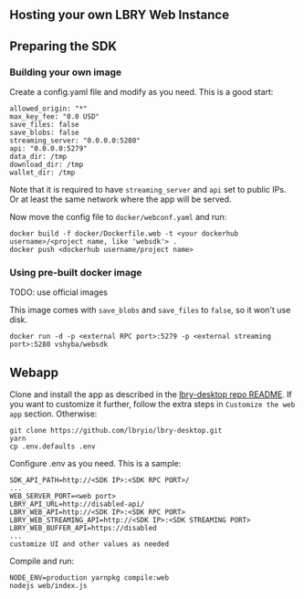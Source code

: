 Hosting your own LBRY Web Instance
----

## Preparing the SDK
### Building your own image

Create a config.yaml file and modify as you need. This is a good start:
```
allowed_origin: "*"
max_key_fee: "0.0 USD"
save_files: false
save_blobs: false
streaming_server: "0.0.0.0:5280"
api: "0.0.0.0:5279"
data_dir: /tmp
download_dir: /tmp
wallet_dir: /tmp
```

Note that it is required to have `streaming_server` and `api` set to public IPs. Or at least the same network where the app will be served.

Now move the config file to `docker/webconf.yaml` and run:
```
docker build -f docker/Dockerfile.web -t <your dockerhub username>/<project name, like 'websdk'> .
docker push <dockerhub username/project name>
```


### Using pre-built docker image

TODO: use official images

This image comes with `save_blobs` and `save_files` to `false`, so it won't use disk. 
```
docker run -d -p <external RPC port>:5279 -p <external streaming port>:5280 vshyba/websdk
```

## Webapp

Clone and install the app as described in the [lbry-desktop repo README](https://github.com/lbryio/lbry-desktop).
If you want to customize it further, follow the extra steps in `Customize the web app` section. Otherwise:
```
git clone https://github.com/lbryio/lbry-desktop.git
yarn
cp .env.defaults .env
```

Configure .env as you need. This is a sample:
```
SDK_API_PATH=http://<SDK IP>:<SDK RPC PORT>/
...
WEB_SERVER_PORT=<web port>
LBRY_API_URL=http://disabled-api/
LBRY_WEB_API=http://<SDK IP>:<SDK RPC PORT>
LBRY_WEB_STREAMING_API=http://<SDK IP>:<SDK STREAMING PORT>
LBRY_WEB_BUFFER_API=https://disabled
...
customize UI and other values as needed
```

Compile and run:
```
NODE_ENV=production yarnpkg compile:web
nodejs web/index.js
```
